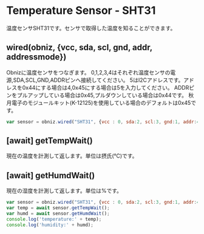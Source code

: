 # Temperature Sensor - SHT31
温度センサSHT31です。センサで取得した温度を知ることができます。

## wired(obniz, {vcc, sda, scl, gnd, addr, addressmode})
Obnizに温度センサをつなぎます。
0,1,2,3,4はそれぞれ温度センサの電源,SDA,SCL,GND,ADDRピンへ接続してください。
5はI2Cアドレスです。アドレスを0x44にする場合は4,0x45にする場合は5を入力してください。
ADDRピンをプルアップしている場合は0x45,プルダウンしている場合は0x44です。
秋月電子のモジュールキット(K-12125)を使用している場合のデフォルトは0x45です。
```javascript
var sensor = obniz.wired("SHT31", {vcc : 0, sda:2, scl:3, gnd:1, addr:4, addressmode:5);
```
## [await] getTempWait()
現在の温度を計測して返します。単位は摂氏(℃)です。

## [await] getHumdWait()
現在の湿度を計測して返します。単位は%です。
```javascript
var sensor = obniz.wired("SHT31", {vcc : 0, sda:2, scl:3, gnd:1, addr:4, addressmode:5);
var temp = await sensor.getTempWait();
var humd = await sensor.getHumdWait();
console.log('temperature:' + temp);
console.log('humidity:' + humd);
```
